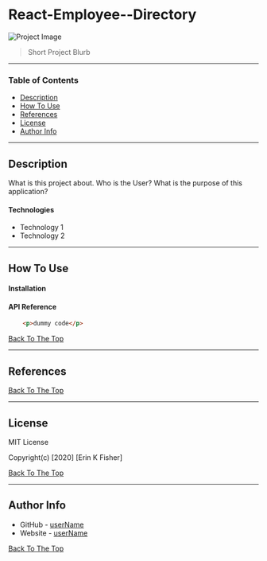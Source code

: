 # React-Employee--Directory

![Project Image](project-image-url)

>Short Project Blurb

---

### Table of Contents

* [Description](#description)
* [How To Use](#how-to-use)
* [References](#references)
* [License](#license)
* [Author Info](#author-info)

---

## Description
What is this project about. Who is the User? What is the purpose of this application? 

#### Technologies

- Technology 1
- Technology 2

---

## How To Use

#### Installation



#### API Reference

```html
    <p>dummy code</p>
```
[Back To The Top](#React-Employee--Directory)

---

## References
[Back To The Top](#React-Employee--Directory)

---

## License

MIT License

Copyright(c) [2020] [Erin K Fisher]

[Back To The Top](#React-Employee--Directory)

---

## Author Info

- GitHub - [userName](url)
- Website - [userName](url) 

[Back To The Top](#React-Employee--Directory)